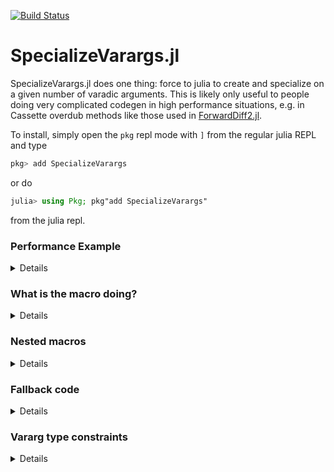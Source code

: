 [![Build Status](https://travis-ci.com/MasonProtter/SpecializeVarargs.jl.svg?branch=master)](https://travis-ci.com/MasonProtter/SpecializeVarargs.jl)

# SpecializeVarargs.jl

SpecializeVarargs.jl does one thing: force to julia to create and specialize on a given number of varadic arguments. This is likely only useful to people doing very complicated codegen in high performance situations, e.g. in Cassette overdub methods like those used in [ForwardDiff2.jl](https://github.com/YingboMa/ForwardDiff2.jl). 

To install, simply open the `pkg` repl mode with `]` from the regular julia REPL and type
```julia
pkg> add SpecializeVarargs
```
or do 
```julia
julia> using Pkg; pkg"add SpecializeVarargs"
```
from the julia repl.

### Performance Example

<details>
 <summaryClick me! ></summary>
<p>

Here's a [Cassette.jl](https://github.com/jrevels/Cassette.jl) example from the manual on [contextual dispatch](https://jrevels.github.io/Cassette.jl/stable/contextualdispatch.html) where SpecializeVarargs.jl can give a performance boost:
```julia
using SpecializeVarargs
using Cassette

Cassette.@context TraceCtx

mutable struct Trace
    current::Vector{Any}
    stack::Vector{Any}
    Trace() = new(Any[], Any[])
end

function enter!(t::Trace, args...)
    pair = args => Any[]
    push!(t.current, pair)
    push!(t.stack, t.current)
    t.current = pair.second
    return nothing
end

function exit!(t::Trace)
    t.current = pop!(t.stack)
    return nothing
end

Cassette.prehook(ctx::TraceCtx, args...) = enter!(ctx.metadata, args...)
Cassette.posthook(ctx::TraceCtx, args...) = exit!(ctx.metadata)

trace = Trace()
x, y, z = rand(3)
f(x, y, z) = x*y + y*z

julia> @btime Cassette.overdub(TraceCtx(metadata = trace), () -> f(x, y, z))
  3.315 μs (41 allocations: 1.48 KiB)
0.2360528466104866
```
Now let's redefine the `enter!` function using SpecializeVarargs's macro `@specialize_vararg`:
```julia
julia> @specialize_vararg 5 function enter!(t::Trace, args...)
           pair = args => Any[]
           push!(t.current, pair)
           push!(t.stack, t.current)
           t.current = pair.second
           return nothing
       end
enter! (generic function with 6 methods)

julia> @btime Cassette.overdub(TraceCtx(metadata = trace), () -> f(x, y, z))
  1.540 μs (27 allocations: 1.17 KiB)
0.2360528466104866
```
Nice!

</p>
</details>

### What is the macro doing?

<details>
 <summaryClick me! ></summary>
<p>

The macro `@specialize_vararg`, called like `@specialize_vararg N fdef` where `N` is an integer literal and `fdef` is a varadic function definition, will create literal methods for the function defined in `fdef` for up to `N` arguments before falling back on a traditional vararg definition. We can exapand the macro to see what exactly it's doing:
```julia
julia> using SpecializeVarargs

julia> @macroexpand @specialize_vararg 3 f(x, my_varargs...) = length(my_varargs)
quote
    function f(x, var"##arg1#402"::var"##T1#403"; ) where var"##T1#403"
        my_varargs = (var"##arg1#402",)
        length(my_varargs)
    end
    function f(x, var"##arg1#404"::var"##T1#406", var"##arg2#405"::var"##T2#407"; ) where {var"##T1#406", var"##T2#407"}
        my_varargs = (var"##arg1#404", var"##arg2#405")
        length(my_varargs)
    end
    function f(x, var"##arg1#409"::var"##T1#412", var"##arg2#410"::var"##T2#413", var"##arg3#411"::var"##T3#414", var"##args#408"...; ) where {var"##T1#412", var"##T2#413", var"##T3#414"}
        my_varargs = (var"##arg1#409", var"##arg2#410", var"##arg3#411", var"##args#408"...)
        length(my_varargs)
    end
end
```

</p>
</details>

### Nested macros

<details>
 <summaryClick me! ></summary>
<p>

SpecializeVarargs can handle functions defined with macros in front of them as well (e.g. `@inbounds`), and will forward those macros to the created methods:
```julia
julia> @macroexpand1 @specialize_vararg 3 @foo @bar function f(x::T, args...) where T
           typeof(args)
       end
quote
    @foo @bar(function f(x::T, var"##arg1#415"::var"##T1#416"; ) where {T, var"##T1#416"}
                args = (var"##arg1#415",)
                typeof(args)
            end)
    @foo @bar(function f(x::T, var"##arg1#417"::var"##T1#419", var"##arg2#418"::var"##T2#420"; ) where {T, var"##T1#419", var"##T2#420"}
                args = (var"##arg1#417", var"##arg2#418")
                typeof(args)
            end)
    @foo @bar(function f(x::T, var"##arg1#422"::var"##T1#425", var"##arg2#423"::var"##T2#426", var"##arg3#424"::var"##T3#427", var"##args#421"...; ) where {T, var"##T1#425", var"##T2#426", var"##T3#427"}
                args = (var"##arg1#422", var"##arg2#423", var"##arg3#424", var"##args#421"...)
                typeof(args)
            end)
end
```

</p>
</details>

### Fallback code

<details>
 <summaryClick me! ></summary>
<p>

You can specify fallback code which is only run in the case where splatting occurs. You do this by including code like `fallback = ...` after the function definition
```julia
julia> @macroexpand1 @specialize_vararg 2 function h(args...)
           *(args...)
       end fallback = return false
quote
    function h(var"##arg1#428"::var"##T1#429"; ) where var"##T1#429"
        args = (var"##arg1#428",)
        (*)(args...)
    end
    function h(var"##arg1#431"::var"##T1#433", var"##arg2#432"::var"##T2#434", var"##args#430"...; ) where {var"##T1#433", var"##T2#434"}
        args = (var"##arg1#431", var"##arg2#432", var"##args#430"...)
        return false
        (*)(args...)
    end
end
```
Notice that in the second method above, the function will just immediately exit and return `false`. 

It should also be noted that if you're applying a macro to your function definition and you want a fallback method, you need to enclose the macro with parentheses because, for example, 
```julia
@specialize_vararg 3 @inline f(x...) = sum(x) fallback = ("hi")
```
will be parsed as
```julia
@specialize_vararg(3, @inline(f(x...) = sum(x), fallback = ("hi")))
```
instead of the desired
```julia
@specialize_vararg(3, @inline(f(x...) = sum(x)), fallback = ("hi"))
```

</p>
</details>

### Vararg type constraints

<details>
 <summaryClick me! ></summary>
<p>

The `@specialize_vararg` macro also supports adding type constraints to the varargs:
```julia
julia> @macroexpand1 @specialize_vararg 3 function g(args::T...) where {T<:Int}
           *(args...)
       end
quote
    function g(var"##arg1#435"::var"##T1#436"; ) where {T <: Int, var"##T1#436" <: T}
        args = (var"##arg1#435",)
        (*)(args...)
    end
    function g(var"##arg1#437"::var"##T1#439", var"##arg2#438"::var"##T2#440"; ) where {T <: Int, var"##T1#439" <: T, var"##T2#440" <: T}
        args = (var"##arg1#437", var"##arg2#438")
        (*)(args...)
    end
    function g(var"##arg1#442"::var"##T1#445", var"##arg2#443"::var"##T2#446", var"##arg3#444"::var"##T3#447", var"##args#441"::T...; ) where {T <: Int, var"##T1#445" <: T, var"##T2#446" <: T, var"##T3#447" <: T}
        args = (var"##arg1#442", var"##arg2#443", var"##arg3#444", var"##args#441"...)
        (*)(args...)
    end
end
```

</p>
</details>
